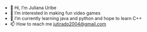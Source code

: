 - 👋 Hi, I’m Juliana Uribe
- 👀 I’m interested in making fun video games
- 🌱 I’m currently learning java and python and hope to learn C++
- 📫 How to reach me jutirado2004@gmail.com
  


<!---
Pixels19/Pixels19 is a ✨ special ✨ repository because its `README.md` (this file) appears on your GitHub profile.
You can click the Preview link to take a look at your changes.
--->

